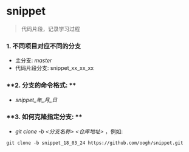 # snippet

> 代码片段，记录学习过程



### **1. 不同项目对应不同的分支**

- 主分支:  *master*
- 代码片段分支: snippet_xx_xx_xx

### **2. 分支的命令格式: **

- *snippet\_年\_月\_日*

### **3. 如何克隆指定分支: **

- *git clone -b <分支名称> <仓库地址>* ，例如: 

```shell
git clone -b snippet_18_03_24 https://github.com/oogh/snippet.git
```

